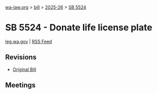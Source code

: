 [wa-law.org](/) > [bill](/bill/) > [2025-26](/bill/2025-26/) > [SB 5524](/bill/2025-26/sb/5524/)

# SB 5524 - Donate life license plate
[leg.wa.gov](https://app.leg.wa.gov/billsummary?BillNumber=5524&Year=2025&Initiative=false) | [RSS Feed](./rss.xml)

## Revisions
* [Original Bill](1/)

## Meetings